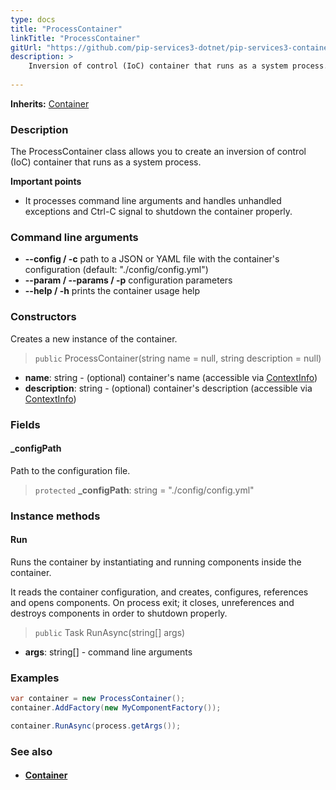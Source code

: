 ```yaml
---
type: docs
title: "ProcessContainer"
linkTitle: "ProcessContainer"
gitUrl: "https://github.com/pip-services3-dotnet/pip-services3-container-dotnet"
description: >
    Inversion of control (IoC) container that runs as a system process.
   
---
```


**Inherits:** [Container](../container)

### Description

The ProcessContainer class allows you to create an inversion of control (IoC) container that runs as a system process.

**Important points**

- It processes command line arguments and handles unhandled exceptions and Ctrl-C signal to shutdown the container properly.

### Command line arguments
- **--config / -c**            path to a JSON or YAML file with the container's configuration (default: "./config/config.yml")
- **--param / --params / -p**   configuration parameters
- **--help / -h**              prints the container usage help

### Constructors
Creates a new instance of the container.

> `public` ProcessContainer(string name = null, string description = null)

- **name**: string - (optional) container's name (accessible via [ContextInfo](../../../components/info/context_info))
- **description**: string - (optional) container's description (accessible via [ContextInfo](../../../components/info/context_info))

### Fields

<span class="hide-title-link">

#### _configPath
Path to the configuration file.
> `protected` **_configPath**: string = "./config/config.yml"

</span>

### Instance methods

#### Run
Runs the container by instantiating and running components inside the container.

It reads the container configuration, and creates, configures, references and opens components.
On process exit; it closes, unreferences and destroys components in order to shutdown properly.

> `public` Task RunAsync(string[] args)

- **args**: string[] - command line arguments

### Examples

```cs
var container = new ProcessContainer();
container.AddFactory(new MyComponentFactory());

container.RunAsync(process.getArgs());
```

### See also
- #### [Container](../container)
